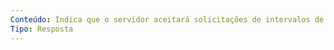 ```yaml
---
Conteúdo: Indica que o servidor aceitará solicitações de intervalos de bytes
Tipo: Resposta
---
```


